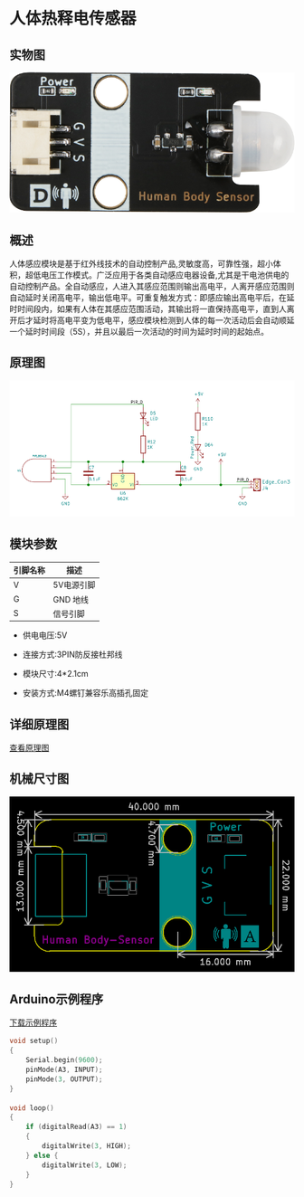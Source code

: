 # 人体热释电传感器

## 实物图

![实物图](human_body_sensor/human_body_sensor.png)

## 概述

​		人体感应模块是基于红外线技术的自动控制产品,灵敏度高，可靠性强，超小体积，超低电压工作模式。广泛应用于各类自动感应电器设备,尤其是干电池供电的自动控制产品。全自动感应，人进入其感应范围则输出高电平，人离开感应范围则自动延时关闭高电平，输出低电平。可重复触发方式：即感应输出高电平后，在延时时间段内，如果有人体在其感应范围活动，其输出将一直保持高电平，直到人离开后才延时将高电平变为低电平，感应模块检测到人体的每一次活动后会自动顺延一个延时时间段（5S），并且以最后一次活动的时间为延时时间的起始点。

## 原理图

![原理图](human_body_sensor/human_body_sensor_schematic.png)

## 模块参数

| 引脚名称 | 描述       |
| -------- | ---------- |
| V        | 5V电源引脚 |
| G        | GND 地线   |
| S        | 信号引脚   |

- 供电电压:5V

- 连接方式:3PIN防反接杜邦线

- 模块尺寸:4*2.1cm

- 安装方式:M4螺钉兼容乐高插孔固定

## 详细原理图

 [查看原理图](human_body_sensor/human_body_sensor_schematic.pdf) 

## 机械尺寸图

![机械尺寸图](human_body_sensor/human_body_sensor_assembly.png)

## Arduino示例程序

[下载示例程序](human_body_sensor/human_body_sensor.zip) 

```c
void setup()
{
    Serial.begin(9600); 
	pinMode(A3, INPUT); 
	pinMode(3, OUTPUT); 
}

void loop()
{
    if (digitalRead(A3) == 1)   
    {  
        digitalWrite(3, HIGH);  
    } else {
        digitalWrite(3, LOW); 
    }
}
```

